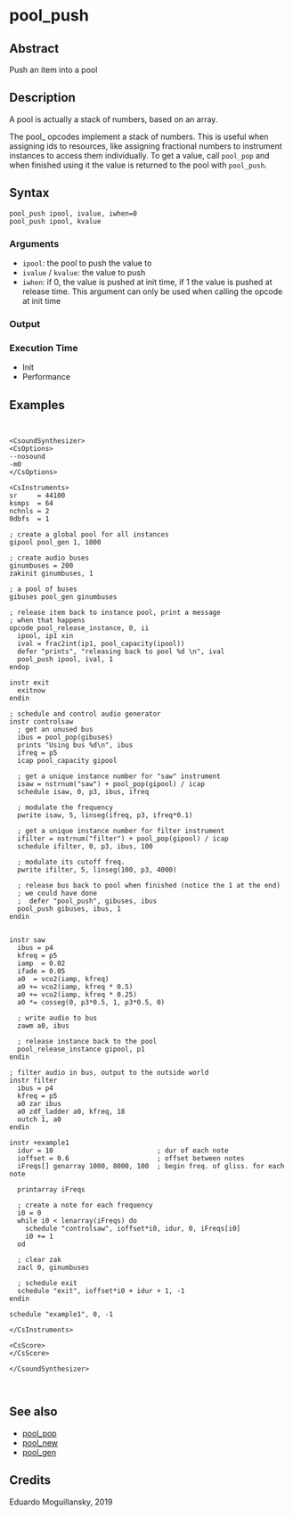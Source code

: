 # pool_push

## Abstract

Push an item into a pool


## Description

A pool is actually a stack of numbers, based on an array.

The pool_ opcodes implement a stack of numbers. This is useful when assigning
ids to resources, like assigning fractional numbers to instrument instances to
access them individually. To get a value, call `pool_pop` and when finished
using it the value is returned to the pool with `pool_push`.

## Syntax

    pool_push ipool, ivalue, iwhen=0
    pool_push ipool, kvalue

### Arguments

* `ipool`: the pool to push the value to
* `ivalue` / `kvalue`: the value to push
* `iwhen`: if 0, the value is pushed at init time, if 1 the value is pushed at
  release time. This argument can only be used when calling the opcode at init
  time

### Output


### Execution Time

* Init
* Performance

## Examples

```csound


<CsoundSynthesizer>
<CsOptions>
--nosound
-m0
</CsOptions>

<CsInstruments>
sr     = 44100
ksmps  = 64
nchnls = 2
0dbfs  = 1

; create a global pool for all instances
gipool pool_gen 1, 1000

; create audio buses
ginumbuses = 200
zakinit ginumbuses, 1

; a pool of buses
gibuses pool_gen ginumbuses

; release item back to instance pool, print a message
; when that happens
opcode pool_release_instance, 0, ii
  ipool, ip1 xin
  ival = frac2int(ip1, pool_capacity(ipool))
  defer "prints", "releasing back to pool %d \n", ival
  pool_push ipool, ival, 1
endop

instr exit
  exitnow
endin

; schedule and control audio generator
instr controlsaw
  ; get an unused bus
  ibus = pool_pop(gibuses)
  prints "Using bus %d\n", ibus
  ifreq = p5
  icap pool_capacity gipool

  ; get a unique instance number for "saw" instrument
  isaw = nstrnum("saw") + pool_pop(gipool) / icap
  schedule isaw, 0, p3, ibus, ifreq

  ; modulate the frequency
  pwrite isaw, 5, linseg(ifreq, p3, ifreq*0.1)

  ; get a unique instance number for filter instrument
  ifilter = nstrnum("filter") + pool_pop(gipool) / icap
  schedule ifilter, 0, p3, ibus, 100

  ; modulate its cutoff freq.
  pwrite ifilter, 5, linseg(100, p3, 4000)

  ; release bus back to pool when finished (notice the 1 at the end)
  ; we could have done
  ;  defer "pool_push", gibuses, ibus
  pool_push gibuses, ibus, 1
endin


instr saw
  ibus = p4
  kfreq = p5
  iamp  = 0.02
  ifade = 0.05
  a0  = vco2(iamp, kfreq)
  a0 += vco2(iamp, kfreq * 0.5)
  a0 += vco2(iamp, kfreq * 0.25)
  a0 *= cosseg(0, p3*0.5, 1, p3*0.5, 0)
  
  ; write audio to bus
  zawm a0, ibus
  
  ; release instance back to the pool
  pool_release_instance gipool, p1
endin

; filter audio in bus, output to the outside world
instr filter
  ibus = p4
  kfreq = p5
  a0 zar ibus
  a0 zdf_ladder a0, kfreq, 18
  outch 1, a0
endin

instr +example1
  idur = 10                          ; dur of each note
  ioffset = 0.6                      ; offset between notes
  iFreqs[] genarray 1000, 8000, 100  ; begin freq. of gliss. for each note

  printarray iFreqs

  ; create a note for each frequency
  i0 = 0
  while i0 < lenarray(iFreqs) do
    schedule "controlsaw", ioffset*i0, idur, 0, iFreqs[i0]
    i0 += 1
  od

  ; clear zak 
  zacl 0, ginumbuses

  ; schedule exit
  schedule "exit", ioffset*i0 + idur + 1, -1
endin

schedule "example1", 0, -1

</CsInstruments>

<CsScore>
</CsScore>

</CsoundSynthesizer>



```

## See also

* [pool_pop](pool_pop.md)
* [pool_new](pool_new.md)
* [pool_gen](pool_gen.md)


## Credits

Eduardo Moguillansky, 2019
